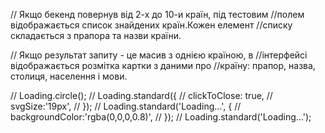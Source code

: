 

// Якщо бекенд повернув від 2-х до 10-и країн, під тестовим //полем
відображається список знайдених країн.Кожен елемент //списку складається з
прапора та назви країни.

// Якщо результат запиту - це масив з однією країною, в //інтерфейсі
відображається розмітка картки з даними про //країну: прапор, назва, столиця,
населення і мови.





// Loading.circle(); 
// Loading.standard({ 
    // clickToClose: true, 
    // svgSize:'19px', 
// }); 
// Loading.standard('Loading...', { 
    // backgroundColor:'rgba(0,0,0,0.8)', // }); 
// Loading.standard('Loading...');
